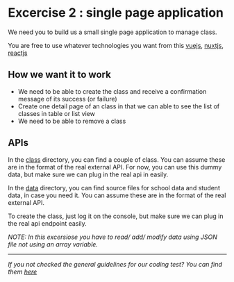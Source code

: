 # Excercise 2 : single page application

We need you to build us a small single page application to manage class.

You are free to use whatever technologies you want from this [vuejs](https://vuejs.org/), [nuxtjs](https://nuxtjs.org/), [reactjs](https://reactjs.org/)

## How we want it to work

- We need to be able to create the class and receive a confirmation message of its success (or failure)
- Create one detail page of an class in that we can able to see the list of classes in table or list view
- We need to be able to remove a class

## APIs

In the [class](./class/) directory, you can find a couple of class.
You can assume these are in the format of the real external API.
For now, you can use this dummy data, but make sure we can plug in the real api in easily.

In the [data](./data/) directory, you can find source files for school data and student data, in case you need it.
You can assume these are in the format of the real external API.

To create the class, just log it on the console, but make sure we can plug in the real api endpoint easily.

_NOTE: In this excersiose you have to read/ add/ modify data using JSON file not using an array variable._

---

_If you not checked the general guidelines for our coding test? You can find them [here](./README.md)_
